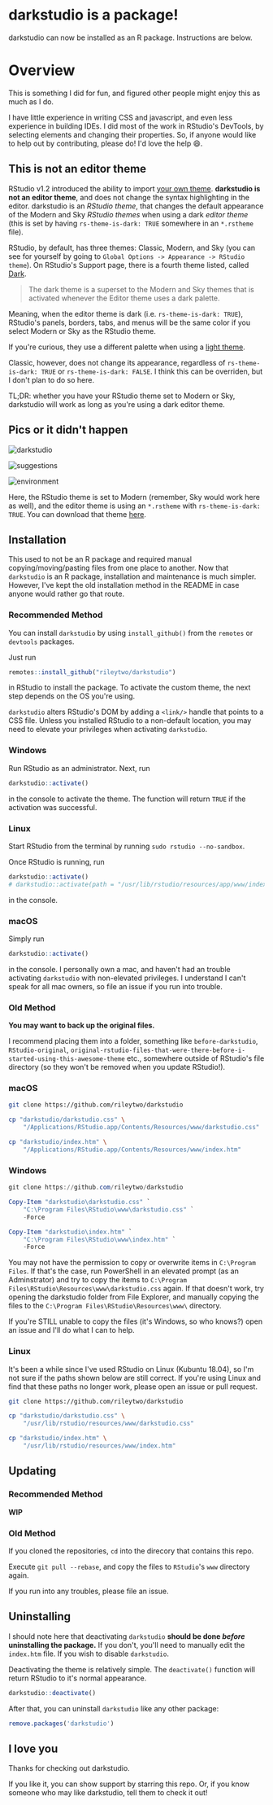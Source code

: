 # darkstudio is a package!
darkstudio can now be installed as an R package. Instructions are below.

# Overview

This is something I did for fun, and figured other people might enjoy this as much as I do.

I have little experience in writing CSS and javascript, and even less experience in building IDEs. I did most of the work in RStudio's DevTools, by selecting elements and changing their properties. So, if anyone would like to help out by contributing, please do! I'd love the help :smile:.

## This is not an editor theme

RStudio v1.2 introduced the ability to import [your own theme](https://rstudio.github.io/rstudio-extensions/rstudio-theme-creation.html). **darkstudio is not an editor theme**, and does not change the syntax highlighting in the editor. darkstudio is an *RStudio theme*, that changes the default appearance of the Modern and Sky *RStudio themes* when using a dark *editor theme* (this is set by having `rs-theme-is-dark: TRUE` somewhere in an `*.rstheme` file).

RStudio, by default, has three themes: Classic, Modern, and Sky (you can see for yourself by going to `Global Options -> Appearance -> RStudio theme`).
On RStudio's Support page, there is a fourth theme listed, called [Dark](https://support.rstudio.com/hc/en-us/articles/115011846747-Using-RStudio-Themes#dark-theme).

> The dark theme is a superset to the Modern and Sky themes that is activated whenever the Editor theme uses a dark palette.

Meaning, when the editor theme is dark (i.e. `rs-theme-is-dark: TRUE`), RStudio's panels, borders, tabs, and menus will be the same color if you select Modern or Sky as the RStudio theme.

If you're curious, they use a different palette when using a [light theme](https://support.rstudio.com/hc/en-us/articles/115011846747-Using-RStudio-Themes#modern-theme).

Classic, however, does not change its appearance, regardless of `rs-theme-is-dark: TRUE` or `rs-theme-is-dark: FALSE`.
I think this can be overriden, but I don't plan to do so here.

TL;DR: whether you have your RStudio theme set to Modern or Sky, darkstudio will work as long as you're using a dark editor theme.

## Pics or it didn't happen

![darkstudio](man/figures/darkstudio.png)

![suggestions](man/figures/suggestions.png)

![environment](man/figures/environment.png)

Here, the RStudio theme is set to Modern (remember, Sky would work here as well), and the editor theme is using an `*.rstheme` with `rs-theme-is-dark: TRUE`. You can download that theme [here](https://github.com/rileytwo/kiss.git).

## Installation

This used to not be an R package and required manual copying/moving/pasting files from one place to another. Now that `darkstudio` is an R package, installation and maintenance is much simpler. However, I've kept the old installation method in the README in case anyone would rather go that route.

### Recommended Method

You can install `darkstudio` by using `install_github()` from the `remotes` or `devtools` packages.

Just run

```r
remotes::install_github("rileytwo/darkstudio")
```
in RStudio to install the package. To activate the custom theme, the next step depends on the OS you're using.

`darkstudio` alters RStudio's DOM by adding a `<link/>` handle that points to a CSS file. Unless you installed RStudio to a non-default location, you may need to elevate your privileges when activating `darkstudio`.

### Windows
Run RStudio as an administrator. Next, run

```r
darkstudio::activate()
```

in the console to activate the theme. The function will return `TRUE` if the activation was successful.

### Linux
Start RStudio from the terminal by running `sudo rstudio --no-sandbox`. 

Once RStudio is running, run

```r
darkstudio::activate()
# darkstudio::activate(path = "/usr/lib/rstudio/resources/app/www/index.htm") # Alternate location of index.htm
```

in the console.

### macOS

Simply run

```r
darkstudio::activate()
```

in the console. I personally own a mac, and haven't had an trouble activating `darkstudio` with non-elevated privileges. I understand I can't speak for all mac owners, so file an issue if you run into trouble.


### Old Method
**You may want to back up the original files.**

I recommend placing them into a folder, something like `before-darkstudio`,
`RStudio-original`, `original-rstudio-files-that-were-there-before-i-started-using-this-awesome-theme` etc., somewhere outside of RStudio's file directory (so they won't be removed when you update RStudio!).

### macOS

```bash
git clone https://github.com/rileytwo/darkstudio

cp "darkstudio/darkstudio.css" \
    "/Applications/RStudio.app/Contents/Resources/www/darkstudio.css"

cp "darkstudio/index.htm" \
    "/Applications/RStudio.app/Contents/Resources/www/index.htm"
```

### Windows

```powershell
git clone https://github.com/rileytwo/darkstudio

Copy-Item "darkstudio\darkstudio.css" `
    "C:\Program Files\RStudio\www\darkstudio.css" `
    -Force

Copy-Item "darkstudio\index.htm" `
    "C:\Program Files\RStudio\www\index.htm" `
    -Force
```

You may not have the permission to copy or overwrite items in `C:\Program Files`.
If that's the case, run PowerShell in an elevated prompt (as an Adminstrator)
and try to copy the items to `C:\Program Files\RStudio\Resources\www\darkstudio.css`
again. If that doesn't work, try opening the darkstudio folder from File Explorer, and manually copying the files to the `C:\Program Files\RStudio\Resources\www\` directory.

If you're STILL unable to copy the files (it's Windows, so who knows?) open an issue and I'll do what I can to help.

### Linux

It's been a while since I've used RStudio on Linux (Kubuntu 18.04), so I'm not sure if the paths shown below are still correct.
If you're using Linux and find that these paths no longer work, please open an issue or pull request.

```bash
git clone https://github.com/rileytwo/darkstudio

cp "darkstudio/darkstudio.css" \
    "/usr/lib/rstudio/resources/www/darkstudio.css"

cp "darkstudio/index.htm" \
    "/usr/lib/rstudio/resources/www/index.htm"
```

## Updating

### Recommended Method

**WIP**

### Old Method

If you cloned the repositories, `cd` into the direcory that contains this repo.

Execute `git pull --rebase`, and copy the files to `RStudio`'s `www` directory again.

If you run into any troubles, please file an issue.

## Uninstalling

I should note here that deactivating `darkstudio` **should be done _before_ uninstalling the package.** If you don't, you'll need to manually edit the `index.htm` file. If you wish to disable `darkstudio`.

Deactivating the theme is relatively simple. The `deactivate()` function will return RStudio to it's normal appearance.

```r
darkstudio::deactivate()
```

After that, you can uninstall `darkstudio` like any other package:

```r
remove.packages('darkstudio')
```

## I love you

Thanks for checking out darkstudio.

If you like it, you can show support by starring this repo.
Or, if you know someone who may like darkstudio, tell them to check it out!
